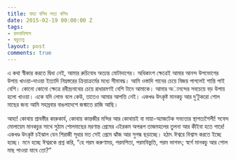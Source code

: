 ```yaml
---
title: যাহা বলিব সত্য বলিব
date: 2015-02-19 00:00:00 Z
tags:
- রসনাবিলাস
- কচুতত্ত্ব
layout: post
comments: true
---
```


এ কথা স্বীকার করতে দ্বিধা নেই, আমার রুচিবোধ অত্যন্ত মোটাদাগের। অধিকাংশ ক্ষেত্রেই আমার আনন্দ উপভোগের উপায় খাওয়া-দাওয়া ইত্যাদি নিম্নস্তরের ক্রিয়াক্রর্মের মধ্যে সীমাবদ্ধ। আমি ওস্তাদি গানের চেয়ে বিজয় পাগলেই শান্তি পাই বেশি। কোনো কোনো ক্ষেত্রে রবীন্দ্রনাথের চেয়ে রাধারমণই বেশি টানে আমাকে। আমার অানন্দের সবচেয়ে বড় উপায় হলো খাওয়া। একে যদি লোভ বলে কেউ, তাতেও আমার আপত্তি নেই। একখণ্ড উৎকৃষ্ট মানকচু আর দু’টুকরো শোল মাছের জন্য আমি সহস্রবার বাঙলাদেশে জন্মাতে রাজি আছি।

আহা! কোথায় শ্রাবস্তীর কারুকার্য, কোথায় কান্তজীর মন্দির আর কোথায়ই বা মায়া-অ্যাজটেক সভ্যতার স্থাপত্যশৈলী! সফেদ মোলায়েম মানকচুর সাথে সুঠাম শোলমাছের মরণান্ত প্রেমের এইরকম অপরূপ তাজমহলের তুলনা আর কীইবা হতে পারে! একখণ্ড উৎকৃষ্ট চইঝাল যেন শিরাজী সূধার মত সেই প্রেমে ঝাঁজ আর সুগন্ধ ছড়াচ্ছে। হঠাৎ ঈশ্বরে বিশ্বাস করতে ইচ্ছে হচ্ছে। মনে হচ্ছে ঈশ্বরকে প্রশ্ন করি, “হে পরম করুণাময়, পরমপিতা, পরমবিভুতি, পরম ভাগবৎ; স্বর্গে মানকচু আর শোল মাছ পাওয়া যাবে তো?”
